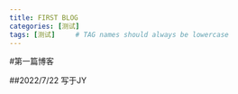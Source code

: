 ```yaml
---
title: FIRST BLOG
categories: [测试]
tags: [测试]     # TAG names should always be lowercase
---
```


#第一篇博客

##2022/7/22 写于JY